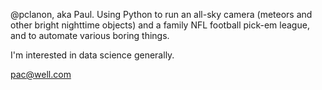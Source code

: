 @pclanon, aka Paul. Using Python to run an all-sky camera (meteors and other bright nighttime objects) 
and a family NFL football pick-em league, and to automate various boring things.

I'm interested in data science generally.

pac@well.com

<!---
pclanon/pclanon is a ✨ special ✨ repository because its `README.md` (this file) appears on your GitHub profile.
You can click the Preview link to take a look at your changes.
--->

